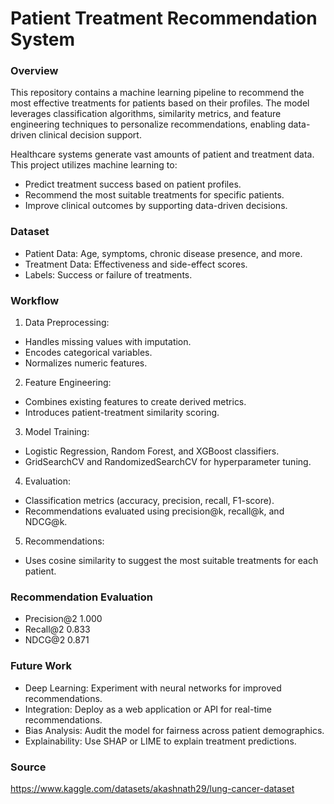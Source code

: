 # Patient Treatment Recommendation System

### Overview

This repository contains a machine learning pipeline to recommend the most effective treatments for patients based on their profiles. The model leverages classification algorithms, similarity metrics, and feature engineering techniques to personalize recommendations, enabling data-driven clinical decision support.

Healthcare systems generate vast amounts of patient and treatment data. This project utilizes machine learning to:

- Predict treatment success based on patient profiles.
- Recommend the most suitable treatments for specific patients.
- Improve clinical outcomes by supporting data-driven decisions.

### Dataset

- Patient Data: Age, symptoms, chronic disease presence, and more.
- Treatment Data: Effectiveness and side-effect scores.
- Labels: Success or failure of treatments.

### Workflow

1. Data Preprocessing:
- Handles missing values with imputation.
- Encodes categorical variables.
- Normalizes numeric features.

2. Feature Engineering:
- Combines existing features to create derived metrics.
- Introduces patient-treatment similarity scoring.

3. Model Training:
- Logistic Regression, Random Forest, and XGBoost classifiers.
- GridSearchCV and RandomizedSearchCV for hyperparameter tuning.

4. Evaluation:
- Classification metrics (accuracy, precision, recall, F1-score).
- Recommendations evaluated using precision@k, recall@k, and NDCG@k.

5. Recommendations:
- Uses cosine similarity to suggest the most suitable treatments for each patient.

### Recommendation Evaluation

- Precision@2	1.000
- Recall@2	0.833
- NDCG@2	0.871

### Future Work

- Deep Learning: Experiment with neural networks for improved recommendations.
- Integration: Deploy as a web application or API for real-time recommendations.
- Bias Analysis: Audit the model for fairness across patient demographics.
- Explainability: Use SHAP or LIME to explain treatment predictions.

 ### Source

 https://www.kaggle.com/datasets/akashnath29/lung-cancer-dataset 
